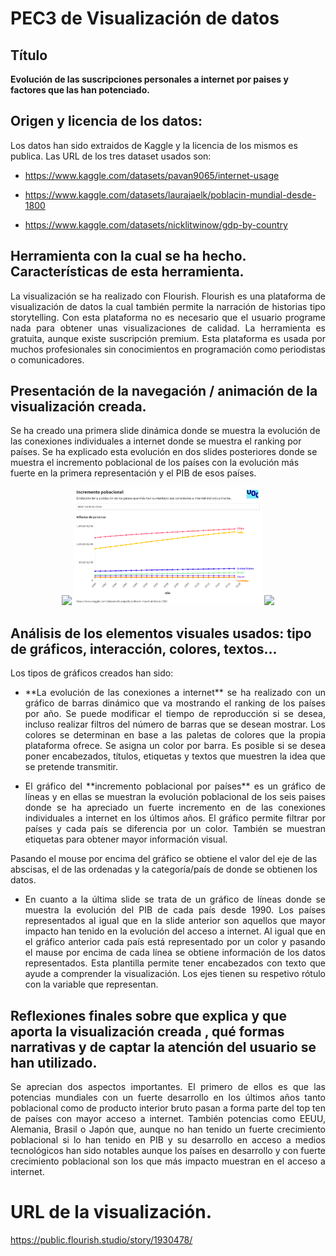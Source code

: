 # PEC3 de Visualización de datos
## Título

**Evolución de las suscripciones personales a internet por paises y factores que las han potenciado.**

## Origen y licencia de los datos:

Los datos han sido extraidos de Kaggle y la licencia de los mismos es publica. Las URL de los tres dataset usados son:

- https://www.kaggle.com/datasets/pavan9065/internet-usage

- https://www.kaggle.com/datasets/laurajaelk/poblacin-mundial-desde-1800

- https://www.kaggle.com/datasets/nicklitwinow/gdp-by-country

## Herramienta con la cual se ha hecho. Características de esta herramienta.

<p style="text-align: justify;">
La visualización se ha realizado con Flourish. Flourish es una plataforma de visualización de datos la cual también permite la narración de historias tipo storytelling.
Con esta plataforma no es necesario que el usuario programe nada para obtener unas visualizaciones de calidad. La herramienta es gratuita, aunque existe suscripción premium.
Esta plataforma es usada por muchos profesionales sin conocimientos en programación como periodistas o comunicadores.
</p>


## Presentación de la navegación / animación de la visualización creada.

Se ha creado una primera slide dinámica donde se muestra la evolución de las conexiones individuales a internet donde se muestra el ranking por países.
Se ha explicado esta evolución en dos slides posteriores donde se muestra el incremento poblacional de los países con la evolución más fuerte en la primera representación y el PIB de esos países.

<p align="center">
  <img src="https://github.com/JDS1975/PEC3_Visualizacion/blob/main/Imagenes/Evoluci%C3%B3n%20usuarios%20internet%402x.png" width="300" />
  <img src="https://github.com/JDS1975/PEC3_Visualizacion/blob/main/Imagenes/Evoluci%C3%B3n%20de%20la%20problaci%C3%B3n%402x.png" width="300" /> 
  <img src="https://github.com/JDS1975/PEC3_Visualizacion/blob/main/Imagenes/Evoluci%C3%B3n%20del%20PIB%402x.png" width="300" /> 
</p>

##  Análisis de los elementos visuales usados: tipo de gráficos, interacción, colores, textos...

Los tipos de gráficos creados han sido:
 
- <p style="text-align: justify;"> **La evolución de las conexiones a internet** se ha realizado con un gráfico de barras dinámico que va mostrando el ranking de los países por año. Se puede modificar el tiempo de reproducción si se desea, incluso realizar filtros del número de barras que se desean mostrar. Los colores se determinan en base a las paletas de colores que la propia plataforma ofrece. Se asigna un color por barra. Es posible si se desea poner encabezados, títulos, etiquetas y textos que muestren la idea que se pretende transmitir.</p>

- <p style="text-align: justify;"> El gráfico del **incremento poblacional por países** es un gráfico de líneas y en ellas se muestran la evolución poblacional de los seis paises donde se ha apreciado un fuerte incremento en de las conexiones individuales a internet en los últimos años. El gráfico permite filtrar por países y cada país se diferencia por un color. También se muestran etiquetas para obtener mayor información visual.</p>
Pasando el mouse por encima del gráfico se obtiene el valor del eje de las abscisas, el de las ordenadas y la categoría/país de donde se obtienen los datos.

- <p style="text-align: justify;"> En cuanto a la última slide se trata de un gráfico de líneas donde se muestra la evolución del PIB de cada país desde 1990. Los países representados al igual que en la slide anterior son aquellos que mayor impacto han tenido en la evolución del acceso a internet. Al igual que en el gráfico anterior cada país está representado por un color y pasando el mause por encima de cada línea se obtiene información de los datos representados. Esta plantilla permite tener encabezados con texto que ayude a comprender la visualización. Los ejes tienen su respetivo rótulo con la variable que representan.
</p>

## Reflexiones finales sobre que explica y que aporta la visualización creada , qué formas narrativas y de captar la atención del usuario se han utilizado.

<p style="text-align: justify;">
Se aprecian dos aspectos importantes. El primero de ellos es que las potencias mundiales con un fuerte desarrollo en los últimos años tanto poblacional como de producto interior bruto pasan a forma parte del top ten de países con mayor acceso a internet. También potencias como EEUU, Alemania, Brasil o Japón que, aunque no han tenido un fuerte crecimiento poblacional si lo han tenido en PIB y su desarrollo en acceso a medios tecnológicos han sido notables aunque los países en desarrollo y con fuerte crecimiento poblacional son los que más impacto muestran en el acceso a internet.
</p>



# URL de la visualización.
https://public.flourish.studio/story/1930478/
